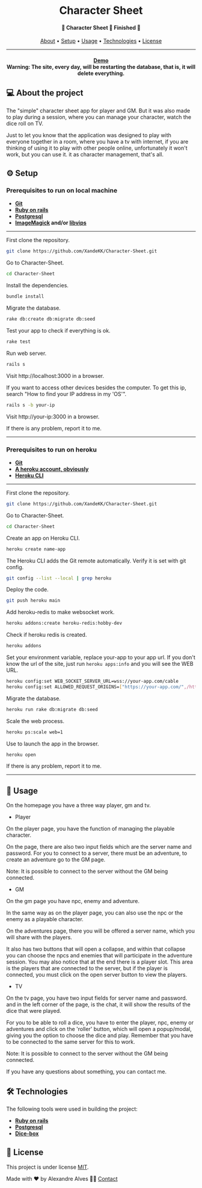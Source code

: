 
<h1 align="center">
    Character Sheet
</h1>

<h4 align="center"> 
    🚧  Character Sheet 🎲 Finished 🚧 
</h4>


<p align="center">
 <a href="#-about-the-project">About</a> •
 <a href="#-setup">Setup</a> • 
 <a href="#-usage">Usage</a> • 
 <a href="#-technologies">Technologies</a> • 
 <a href="#user-content--license">License</a>
</p>

---
<h4 align="center"> 
    <a href="https://character-sheetx.herokuapp.com/">Demo</a>
    <div>Warning: The site, every day, will be restarting the database, that is, it will delete everything.<div>
</h4>


## 💻 About the project


The "simple" character sheet app for player and GM.
But it was also made to play during a session, where you can manage your character, watch the dice roll on TV.

Just to let you know that the application was designed to play with everyone together in a room, where you have a tv with internet, if you are thinking of using it to play with other people online, unfortunately it won't work, but you can use it. it as character management, that's all.

## ⚙️ Setup
### Prerequisites to run on local machine
-   **[Git](https://git-scm.com)**
-   **[Ruby on rails](https://rubyonrails.org/)**
-   **[Postgresql](https://www.postgresql.org/)**
-   **[ImageMagick](https://imagemagick.org/index.php) and/or [libvips](https://github.com/libvips/libvips)**
---
First clone the repository.
```bash
git clone https://github.com/XandeKK/Character-Sheet.git
```
Go to Character-Sheet.
```bash
cd Character-Sheet
```
Install the dependencies.
```bash
bundle install
```
Migrate the database.
```bash
rake db:create db:migrate db:seed
```
Test your app to check if everything is ok.
```bash
rake test
```
Run web server.
```bash
rails s
```
Visit http://localhost:3000 in a browser.

If you want to access other devices besides the computer. To get this ip, search "How to find your IP address in my 'OS'".
```bash
rails s -b your-ip
```
Visit http://your-ip:3000 in a browser.

If there is any problem, report it to me.

---

### Prerequisites to run on heroku
-   **[Git](https://git-scm.com)**
-   **[A heroku account, obviously](https://signup.heroku.com/devcenter)**
-   **[Heroku CLI](https://devcenter.heroku.com/articles/heroku-cli#install-the-heroku-cli)**

---

First clone the repository.
```bash
git clone https://github.com/XandeKK/Character-Sheet.git
```
Go to Character-Sheet.
```bash
cd Character-Sheet
```
Create an app on Heroku CLI.
```bash
heroku create name-app
```
The Heroku CLI adds the Git remote automatically. Verify it is set with git config.
```bash
git config --list --local | grep heroku
```
Deploy the code.
```bash
git push heroku main
```
Add heroku-redis to make websocket work.
```bash
heroku addons:create heroku-redis:hobby-dev
```
Check if heroku redis is created.
```bash
heroku addons
```
Set your environment variable, replace your-app to your app url.
If you don't know the url of the site, just run `heroku apps:info` and you will see the WEB URL.
```bash
heroku config:set WEB_SOCKET_SERVER_URL=wss://your-app.com/cable
heroku config:set ALLOWED_REQUEST_ORIGINS=["https://your-app.com/",/http:\/\/your-app.*/]
```
Migrate the database.
```bash
heroku run rake db:migrate db:seed
```
Scale the web process.
```bash
heroku ps:scale web=1
```
Use to launch the app in the browser.
```bash
heroku open
```

If there is any problem, report it to me.

---

## 🎲 Usage

On the homepage you have a three way player, gm and tv.

- Player

On the player page, you have the function of managing the playable character.

On the page, there are also two input fields which are the server name and password. For you to connect to a server, there must be an adventure, to create an adventure go to the GM page.

Note: It is possible to connect to the server without the GM being connected.

- GM

On the gm page you have npc, enemy and adventure.

In the same way as on the player page, you can also use the npc or the enemy as a playable character.

On the adventures page, there you will be offered a server name, which you will share with the players.

It also has two buttons that will open a collapse, and within that collapse you can choose the npcs and enemies that will participate in the adventure session.
You may also notice that at the end there is a player slot.
This area is the players that are connected to the server, but if the player is connected, you must click on the open server button to view the players.

- TV

On the tv page, you have two input fields for server name and password.
and in the left corner of the page, is the chat, it will show the results of the dice that were played.

For you to be able to roll a dice, you have to enter the player, npc, enemy or adventures and click on the 'roller' button, which will open a popup/modal, giving you the option to choose the dice and play.
Remember that you have to be connected to the same server for this to work.

Note: It is possible to connect to the server without the GM being connected.

If you have any questions about something, you can contact me.

## 🛠 Technologies

The following tools were used in building the project:

-   **[Ruby on rails](https://rubyonrails.org/)**
-   **[Postgresql](https://www.postgresql.org/)**
-   **[Dice-box](https://github.com/3d-dice/dice-box)**

## 📝 License

This project is under license [MIT](./LICENSE).

Made with ❤️ by Alexandre Alves 👋🏽 [Contact](https://www.linkedin.com/in/alexandre-dos-santos-alves-707921206/)
